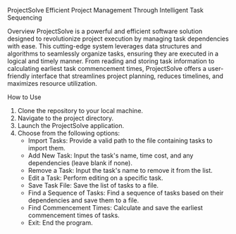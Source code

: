 ProjectSolve
Efficient Project Management Through Intelligent Task Sequencing

Overview
ProjectSolve is a powerful and efficient software solution designed to revolutionize project execution by managing task dependencies with ease. This cutting-edge system leverages data structures and algorithms to seamlessly organize tasks, ensuring they are executed in a logical and timely manner. From reading and storing task information to calculating earliest task commencement times, ProjectSolve offers a user-friendly interface that streamlines project planning, reduces timelines, and maximizes resource utilization.

How to Use
1. Clone the repository to your local machine.
2. Navigate to the project directory.
3. Launch the ProjectSolve application.
4. Choose from the following options:
      - Import Tasks: Provide a valid path to the file containing tasks to import them.
      - Add New Task: Input the task's name, time cost, and any dependencies (leave blank if none).
      - Remove a Task: Input the task's name to remove it from the list.
      - Edit a Task: Perform editing on a specific task.
      - Save Task File: Save the list of tasks to a file.
      - Find a Sequence of Tasks: Find a sequence of tasks based on their dependencies and save them to a file.
      - Find Commencement Times: Calculate and save the earliest commencement times of tasks.
      - Exit: End the program.
